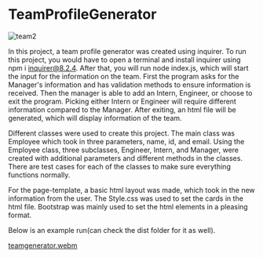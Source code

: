 # TeamProfileGenerator

![team2](https://user-images.githubusercontent.com/48977323/197684037-692f7dd2-38e3-4df4-8468-edd2e4ad6c65.png)

In this project, a team profile generator was created using inquirer. To run this project, you would have to open a terminal and install inquirer using npm i inquirer@8.2.4. After that, you will run node index.js, which will start the input for the information on the team. First the program asks for the Manager's information and has validation methods to ensure information is received. Then the manager is able to add an Intern, Engineer, or choose to exit the program. Picking either Intern or Engineer will require different information compared to the Manager. After exiting, an html file will be generated, which will display information of the team.

Different classes were used to create this project. The main class was Employee which took in three parameters, name, id, and email. Using the Employee class, three subclasses, Engineer, Intern, and Manager, were created with additional parameters and different methods in the classes. There are test cases for each of the classes to make sure everything functions normally.

For the page-template, a basic html layout was made, which took in the new information from the user. The Style.css was used to set the cards in the html file. Bootstrap was mainly used to set the html elements in a pleasing format.

Below is an example run(can check the dist folder for it as well).

[teamgenerator.webm](https://user-images.githubusercontent.com/48977323/197684055-03d603fb-dcec-4754-b6ae-d2cd808d13ee.webm)

